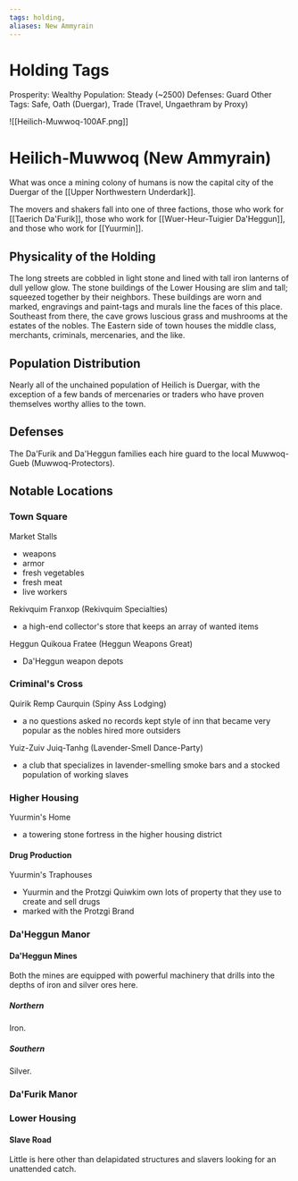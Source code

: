 ```yaml
---
tags: holding,
aliases: New Ammyrain
---
```


# Holding Tags
Prosperity: Wealthy
Population: Steady (~2500)
Defenses: Guard
Other Tags: Safe, Oath (Duergar), Trade (Travel, Ungaethram by Proxy)

![[Heilich-Muwwoq-100AF.png]]
# Heilich-Muwwoq (New Ammyrain)
What was once a mining colony of humans is now the capital city of the Duergar of the [[Upper Northwestern Underdark]].

The movers and shakers fall into one of three factions, those who work for [[Taerich Da'Furik]], those who work for [[Wuer-Heur-Tuigier Da'Heggun]], and those who work for [[Yuurmin]].

## Physicality of the Holding
The long streets are cobbled in light stone and lined with tall iron lanterns of dull yellow glow. The stone buildings of the Lower Housing are slim and tall; squeezed together by their neighbors. These buildings are worn and marked, engravings and paint-tags and murals line the faces of this place. Southeast from there, the cave grows luscious grass and mushrooms at the estates of the nobles. The Eastern side of town houses the middle class, merchants, criminals, mercenaries, and the like.

## Population Distribution
Nearly all of the unchained population of Heilich is Duergar, with the exception of a few bands of mercenaries or traders who have proven themselves worthy allies to the town.

## Defenses
The Da'Furik and Da'Heggun families each hire guard to the local Muwwoq-Gueb (Muwwoq-Protectors). 

## Notable Locations

### Town Square
Market Stalls
- weapons
- armor
- fresh vegetables
- fresh meat
- live workers

Rekivquim Franxop (Rekivquim Specialties)
- a high-end collector's store that keeps an array of wanted items

Heggun Quikoua Fratee (Heggun Weapons Great)
- Da'Heggun weapon depots


### Criminal's Cross
Quirik Remp Caurquin (Spiny Ass Lodging)
- a no questions asked no records kept style of inn that became very popular as the nobles hired more outsiders

Yuiz-Zuiv Juiq-Tanhg (Lavender-Smell Dance-Party)
- a club that specializes in lavender-smelling smoke bars and a stocked population of working slaves


### Higher Housing
Yuurmin's Home
- a towering stone fortress in the higher housing district

#### Drug Production
Yuurmin's Traphouses
- Yuurmin and the Protzgi Quiwkim own lots of property that they use to create and sell drugs
- marked with the Protzgi Brand

### Da'Heggun Manor
#### Da'Heggun Mines
Both the mines are equipped with powerful machinery that drills into the depths of iron and silver ores here.

##### Northern
Iron.

##### Southern
Silver.

### Da'Furik Manor
### Lower Housing
#### Slave Road
Little is here other than delapidated structures and slavers looking for an unattended catch.